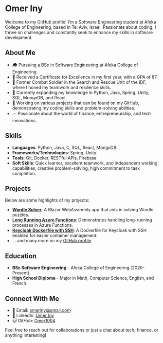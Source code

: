 # Omer Iny

Welcome to my GitHub profile! I'm a Software Engineering student at Afeka College of Engineering, based in Tel Aviv, Israel. Passionate about coding, I thrive on challenges and constantly seek to enhance my skills in software development.

## About Me

- 🎓 Pursuing a BSc in Software Engineering at Afeka College of Engineering.
- 🌟 Received a Certificate for Excellence in my first year, with a GPA of 87.
- 💼 Former Combat Soldier in the Search and Rescue Unit of the IDF, where I honed my teamwork and resilience skills.
- 🌱 Currently expanding my knowledge in Python, Java, Spring, Unity, SQL, MongoDB, and React.
- 🔭 Working on various projects that can be found on my GitHub, demonstrating my coding skills and problem-solving abilities.
- 📈 Passionate about the world of finance, entrepreneurship, and tech innovations.

## Skills

- **Languages**: Python, Java, C, SQL, React, MongoDB
- **Frameworks/Technologies**: Spring, Unity
- **Tools**: Git, Docker, RESTful APIs, Firebase
- **Soft Skills**: Quick learner, excellent teamwork, and independent working capabilities, creative problem-solving, high commitment to task completion.

## Projects

Below are some highlights of my projects:

- **[Wordle Solver](https://github.com/Omer1004/wordle-solver)**: A Blazor WebAssembly app that aids in solving Wordle puzzles.
- **[Long Running Azure Functions](https://github.com/Omer1004/AzureFunction-TimeoutCheck)**: Demonstrates handling long-running processes in Azure Functions.
- **[Keycloak Dockerfile with SSH](https://github.com/Omer1004/keycloakssh)**: A Dockerfile for Keycloak with SSH enabled for easier container management.
- ... and many more on my [GitHub profile](https://github.com/Omer1004).

## Education

- **BSc Software Engineering** - Afeka College of Engineering (2020-Present)
- **High School Diploma** - Major in Math, Computer Science, English, and French.

## Connect With Me

- 📧 Email: [omeriny@gmail.com](mailto:omeriny@gmail.com)
- 🔗 LinkedIn: [Omer Iny](https://www.linkedin.com/in/omer-iny)
- 🐱 GitHub: [Omer1004](https://github.com/Omer1004)

Feel free to reach out for collaborations or just a chat about tech, finance, or anything interesting!


